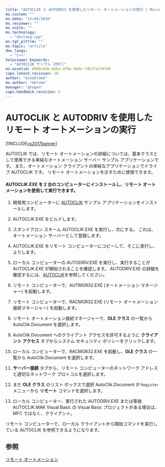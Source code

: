 ```yaml
---
title: "AUTOCLIK と AUTODRIV を使用したリモート オートメーションの実行 | Microsoft Docs"
ms.custom: ""
ms.date: "11/04/2016"
ms.reviewer: ""
ms.suite: ""
ms.technology: 
  - "devlang-cpp"
ms.tgt_pltfrm: ""
ms.topic: "article"
dev_langs: 
  - "C++"
helpviewer_keywords: 
  - "AUTOCLIK サンプル [MFC]"
ms.assetid: 8900c0de-8dba-4f0a-8d9e-7db77a1f4f46
caps.latest.revision: 10
author: "mikeblome"
ms.author: "mblome"
manager: "ghogen"
caps.handback.revision: 6
---
```

# AUTOCLIK と AUTODRIV を使用したリモート オートメーションの実行
[!INCLUDE[vs2017banner](../assembler/inline/includes/vs2017banner.md)]

AUTOCLIK では、リモート オートメーションの詳細については、基本クラスとして使用できる単純なオートメーション サーバー サンプル アプリケーションです。  また、オートメーション クライアントの単純なアプリケーションでドライブ AUTOCLIK です。  リモート オートメーションを示すために使用できます。  
  
#### AUTOCLIK.EXE を 2 台のコンピューターにインストールし、リモート オートメーションを使用して実行できます。  
  
1.  開発用コンピューターに [AUTOCLIK](../top/visual-cpp-samples.md) サンプル アプリケーションをインストールします。  
  
2.  AUTOCLIK.EXE をビルドします。  
  
3.  スタンドアロン スキーム AUTOCLIK.EXE を実行し、次にする。  これは、オートメーション サーバーとして登録します。  
  
4.  AUTOCLIK.EXE をリモート コンピューターにコピーして、そこに実行し、よりします。  
  
5.  ローカル コンピューターの AUTODRIV.EXE を実行し、実行することが AUTOCLIK.EXE が開始されることを確認します。  AUTODRIV.EXE の詳細を確認するには、[AUTOCLIK](../top/visual-cpp-samples.md)を参照してください。  
  
6.  リモート コンピューターで、AUTMGR32.EXE \(オートメーション マネージャー\) を起動します。  
  
7.  リモート コンピューターで、RACMGR32.EXE \(リモート オートメーション接続マネージャー\) を起動します。  
  
8.  リモート オートメーション接続マネージャーで、**OLE クラス** の一覧から AutoClik.Document を選択します。  
  
9. AutoClik.Document へのクライアント アクセスを許可するように **クライアント アクセス** タブからシステム セキュリティ ポリシーをクリックします。  
  
10. ローカル コンピューターで、RACMGR32.EXE を起動し、**OLE クラス** の一覧から AutoClik.Document を選択します。  
  
11. **サーバー接続** タブから、リモート コンピューターのネットワーク アドレスと適切なネットワーク プロトコルを選択します。  
  
12. まだ **OLE クラス** のリスト ボックスで選択 AutoClik.Document が `Register` メニューから **リモート** コマンドを選択します。  
  
13. ローカル コンピューター、実行された AUTODRIV.EXE または等価 AUTOCLIK.MAK Visual Basic の Visual Basic プロジェクトがある場合は、MFC ではなく、クライアント。  
  
 リモート コンピューターで、ローカル クライアントから開始コマンドを実行している AUTOCLIK を参照できるようになります。  
  
## 参照  
 [リモート オートメーション](../mfc/remote-automation.md)